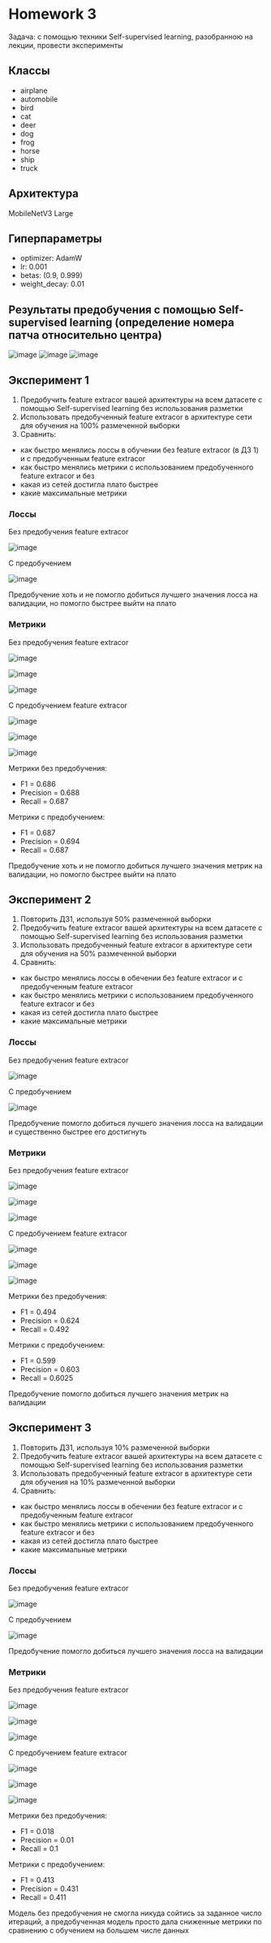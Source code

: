 # Homework 3
Задача: с помощью техники Self-supervised learning, разобранною на лекции, провести эксперименты 

## Классы
* airplane
* automobile
* bird
* cat
* deer
* dog
* frog
* horse
* ship
* truck

## Архитектура
MobileNetV3 Large

## Гиперпараметры
* optimizer: AdamW
* lr: 0.001
* betas:  (0.9, 0.999)
* weight_decay: 0.01

## Результаты предобучения с помощью Self-supervised learning (определение номера патча относительно центра)

![image](https://github.com/trew12/processing_and_generating_images_course/assets/64497667/9ac08089-ab4d-42ae-a6d4-fdcd89bace90)
![image](https://github.com/trew12/processing_and_generating_images_course/assets/64497667/e6b8e15b-dc56-466b-9a4b-e5fffb5084cb)
![image](https://github.com/trew12/processing_and_generating_images_course/assets/64497667/aec9c5e8-4c91-490d-8569-1d930633fac9)


## Эксперимент 1
1. Предобучить feature extracor вашей архитектуры на всем датасете с помощью Self-supervised learning без использования разметки
2. Использовать предобученный feature extracor в архитектуре сети для обучения на 100% размеченной выборки
3. Сравнить: 
- как быстро менялись лоссы в обучении без feature extracor (в ДЗ 1) и с предобученным feature extracor
- как быстро менялись метрики с использованием предобученного feature extracor и без
- какая из сетей достигла плато быстрее
- какие максимальные метрики

### Лоссы
Без предобучения feature extracor

![image](https://github.com/trew12/processing_and_generating_images_course/assets/64497667/be4d8c89-e253-462b-b96e-f9e0574c6235)

С предобучением

![image](https://github.com/trew12/processing_and_generating_images_course/assets/64497667/8501504b-3a1e-4ff8-b667-33bd59e55ff7)

Предобучение хоть и не помогло добиться лучшего значения лосса на валидации, но помогло быстрее выйти на плато

### Метрики 
Без предобучения feature extracor

![image](https://github.com/trew12/processing_and_generating_images_course/assets/64497667/6b7b7edb-5624-4d79-b6cd-ba964b5b6355)

![image](https://github.com/trew12/processing_and_generating_images_course/assets/64497667/c3fa9dee-9d0b-4b37-9935-a16a20ad66d9)

![image](https://github.com/trew12/processing_and_generating_images_course/assets/64497667/77b850a0-50b6-4df6-a244-bb5cf2e7fb0c)


С предобучением feature extracor

![image](https://github.com/trew12/processing_and_generating_images_course/assets/64497667/074183cd-af35-4d74-8aa8-139768c5faad)

![image](https://github.com/trew12/processing_and_generating_images_course/assets/64497667/deb755d4-97ae-4486-989d-763bde57e623)

![image](https://github.com/trew12/processing_and_generating_images_course/assets/64497667/f71c4f9c-e658-482c-abc9-3e5cf951351e)

Метрики без предобучения:
* F1 = 0.686
* Precision = 0.688
* Recall = 0.687

Метрики с предобучением:
* F1 = 0.687
* Precision = 0.694
* Recall = 0.687

Предобучение хоть и не помогло добиться лучшего значения метрик на валидации, но помогло быстрее выйти на плато


## Эксперимент 2
1. Повторить ДЗ1, используя 50% размеченной выборки
2. Предобучить feature extracor вашей архитектуры на всем датасете с помощью Self-supervised learning без использования разметки
3. Использовать предобученный feature extracor в архитектуре сети для обучения на 50% размеченной выборки
4. Сравнить: 
- как быстро менялись лоссы в обечении без feature extracor и с предобученным feature extracor
- как быстро менялись метрики с использованием предобученного feature extracor и без
- какая из сетей достигла плато быстрее
- какие максимальные метрики

### Лоссы
Без предобучения feature extracor

![image](https://github.com/trew12/processing_and_generating_images_course/assets/64497667/fa7dfdcc-d989-403d-8ffc-8e95ce7e99d9)

С предобучением

![image](https://github.com/trew12/processing_and_generating_images_course/assets/64497667/855a2185-d358-43d2-81d0-f7d97969d502)

Предобучение помогло добиться лучшего значения лосса на валидации и существенно быстрее его достигнуть

### Метрики 
Без предобучения feature extracor

![image](https://github.com/trew12/processing_and_generating_images_course/assets/64497667/138f2c8c-7255-424a-98fc-a3da20970382)

![image](https://github.com/trew12/processing_and_generating_images_course/assets/64497667/ca803753-2f1a-4d4a-ae68-c37d8606cadf)

![image](https://github.com/trew12/processing_and_generating_images_course/assets/64497667/732cfbf6-e18e-41f7-b69d-83e965237c3f)


С предобучением feature extracor

![image](https://github.com/trew12/processing_and_generating_images_course/assets/64497667/827d42d0-d297-4aff-9d48-a356d3d5ebb7)

![image](https://github.com/trew12/processing_and_generating_images_course/assets/64497667/24b29af4-db90-4312-af65-c60c1a311772)

![image](https://github.com/trew12/processing_and_generating_images_course/assets/64497667/0e7e6867-a30f-43b0-abdc-0d29787cc072)


Метрики без предобучения:
* F1 = 0.494
* Precision = 0.624
* Recall = 0.492

Метрики с предобучением:
* F1 = 0.599
* Precision = 0.603
* Recall = 0.6025

Предобучение помогло добиться лучшего значения метрик на валидации


## Эксперимент 3
1. Повторить ДЗ1, используя 10% размеченной выборки
2. Предобучить feature extracor вашей архитектуры на всем датасете с помощью Self-supervised learning без использования разметки
3. Использовать предобученный feature extracor в архитектуре сети для обучения на 10% размеченной выборки
4. Сравнить: 
- как быстро менялись лоссы в обечении без feature extracor и с предобученным feature extracor
- как быстро менялись метрики с использованием предобученного feature extracor и без
- какая из сетей достигла плато быстрее
- какие максимальные метрики

### Лоссы
Без предобучения feature extracor

![image](https://github.com/trew12/processing_and_generating_images_course/assets/64497667/6e0cceed-094a-4b2b-96a5-dcda0177354a)

С предобучением

![image](https://github.com/trew12/processing_and_generating_images_course/assets/64497667/31e5f930-8efa-4b85-866b-5be8d516f1ac)

Предобучение помогло добиться лучшего значения лосса на валидации

### Метрики 
Без предобучения feature extracor

![image](https://github.com/trew12/processing_and_generating_images_course/assets/64497667/3ca0b87d-f00e-4a72-853a-f83237065830)

![image](https://github.com/trew12/processing_and_generating_images_course/assets/64497667/df7051f5-7dac-41c6-9942-0ddc1a1d1d73)

![image](https://github.com/trew12/processing_and_generating_images_course/assets/64497667/d4f24ef4-d8bd-4c56-96c8-07ea9e3fd307)

С предобучением feature extracor

![image](https://github.com/trew12/processing_and_generating_images_course/assets/64497667/07c2a4fe-15cc-4967-a809-7c7d50d66c9c)

![image](https://github.com/trew12/processing_and_generating_images_course/assets/64497667/acfbbf9e-57b8-43a4-874d-5ed21c4f9e8e)

![image](https://github.com/trew12/processing_and_generating_images_course/assets/64497667/4b540ec3-aa4e-4e9b-8dca-9c1e69e635e8)

Метрики без предобучения:
* F1 = 0.018
* Precision = 0.01
* Recall = 0.1

Метрики с предобучением:
* F1 = 0.413
* Precision = 0.431
* Recall = 0.411

Модель без предобучения не смогла никуда сойтись за заданное число итераций, а предобученная модель просто дала сниженные метрики по сравнению с обучением на большем числе данных
